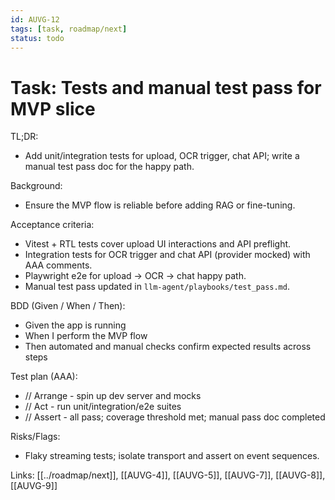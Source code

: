 ```yaml
---
id: AUVG-12
tags: [task, roadmap/next]
status: todo
---
```

# Task: Tests and manual test pass for MVP slice

TL;DR:
- Add unit/integration tests for upload, OCR trigger, chat API; write a manual test pass doc for the happy path.

Background:
- Ensure the MVP flow is reliable before adding RAG or fine-tuning.

Acceptance criteria:
- Vitest + RTL tests cover upload UI interactions and API preflight.
- Integration tests for OCR trigger and chat API (provider mocked) with AAA comments.
- Playwright e2e for upload → OCR → chat happy path.
- Manual test pass updated in `llm-agent/playbooks/test_pass.md`.

BDD (Given / When / Then):
- Given the app is running
- When I perform the MVP flow
- Then automated and manual checks confirm expected results across steps

Test plan (AAA):
- // Arrange - spin up dev server and mocks
- // Act - run unit/integration/e2e suites
- // Assert - all pass; coverage threshold met; manual pass doc completed

Risks/Flags:
- Flaky streaming tests; isolate transport and assert on event sequences.

Links: [[../roadmap/next]], [[AUVG-4]], [[AUVG-5]], [[AUVG-7]], [[AUVG-8]], [[AUVG-9]]


